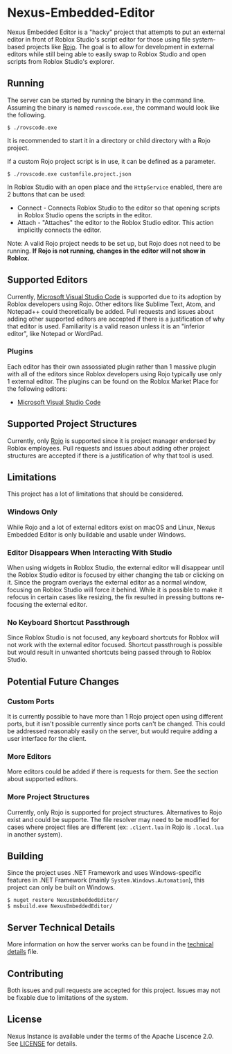 # Nexus-Embedded-Editor
Nexus Embedded Editor is a "hacky" project that attempts to
put an external editor in front of Roblox Studio's script
editor for those using file system-based projects like
[Rojo](https://github.com/rojo-rbx/rojo). The goal is to allow
for development in external editors while still being able to easily
swap to Roblox Studio and open scripts from Roblox Studio's explorer.

## Running
The server can be started by running the binary in the command line.
Assuming the binary is named `rovscode.exe`, the command would look like
the following.
```
$ ./rovscode.exe
```
It is recommended to start it in a directory or child directory with a Rojo
project.

If a custom Rojo project script is in use, it can be defined as a parameter.
```
$ ./rovscode.exe customfile.project.json
```

In Roblox Studio with an open place and the `HttpService` enabled, there are
2 buttons that can be used:
* Connect - Connects Roblox Studio to the editor so that opening scripts in Roblox Studio opens the scripts in the editor.
* Attach - "Attaches" the editor to the Roblox Studio editor. This action implicitly connects the editor.

Note: A valid Rojo project needs to be set up, but Rojo does not need
to be running. **If Rojo is not running, changes in the editor will not
show in Roblox.**

## Supported Editors
Currently, [Microsoft Visual Studio Code](https://code.visualstudio.com/) is
supported due to its adoption by Roblox developers using Rojo. Other editors
like Sublime Text, Atom, and Notepad++ could theoretically be added. Pull requests
and issues about adding other supported editors are accepted if there is a justification
of why that editor is used. Familiarity is a valid reason unless it is an "inferior editor",
like Notepad or WordPad.

### Plugins
Each editor has their own assossiated plugin rather than 1 massive plugin with
all of the editors since Roblox developers using Rojo typically use only 1 external editor.
The plugins can be found on the Roblox Market Place for the following editors:
* [Microsoft Visual Studio Code](https://www.roblox.com/library/4790916291/Nexus-Embedded-VS-Code)

## Supported Project Structures
Currently, only [Rojo](https://github.com/rojo-rbx/rojo) is supported
since it is project manager endorsed by Roblox employees. Pull requests
and issues about adding other project structures are accepted if there is
a justification of why that tool is used.

## Limitations
This project has a lot of limitations that should be considered.

### Windows Only
While Rojo and a lot of external editors exist on macOS and Linux,
Nexus Embedded Editor is only buildable and usable under Windows.

### Editor Disappears When Interacting With Studio
When using widgets in Roblox Studio, the external editor will disappear
until the Roblox Studio editor is focused by either changing the tab or
clicking on it. Since the program overlays the external editor as a normal
window, focusing on Roblox Studio will force it behind. While it is possible
to make it refocus in certain cases like resizing, the fix resulted in pressing
buttons re-focusing the external editor.

### No Keyboard Shortcut Passthrough
Since Roblox Studio is not focused, any keyboard shortcuts for Roblox will
not work with the external editor focused. Shortcut passthrough is possible but
would result in unwanted shortcuts being passed through to Roblox Studio.

## Potential Future Changes
### Custom Ports
It is currently possible to have more than 1 Rojo project open using
different ports, but it isn't possible currently since ports can't be changed.
This could be addressed reasonably easily on the server, but would require adding
a user interface for the client.

### More Editors
More editors could be added if there is requests for them. See the section
about supported editors.

### More Project Structures
Currently, only Rojo is supported for project structures. Alternatives to Rojo
exist and could be supporte. The file resolver may need to be modified for
cases where project files are different (ex: `.client.lua` in Rojo is `.local.lua`
in another system).

## Building
Since the project uses .NET Framework and uses Windows-specific features in .NET
Framework (mainly `System.Windows.Automation`), this project can only be built
on Windows.

```
$ nuget restore NexusEmbeddedEditor/
$ msbuild.exe NexusEmbeddedEditor/
```

## Server Technical Details
More information on how the server works can be found in the
[technical details](technical-details.md) file.

## Contributing
Both issues and pull requests are accepted for this project. Issues may not be
fixable due to limitations of the system.

## License
Nexus Instance is available under the terms of the Apache 
Liscence 2.0. See [LICENSE](LICENSE) for details.

